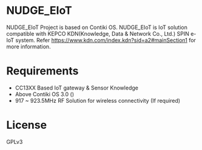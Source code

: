 # NUDGE_EIoT

NUDGE_EIoT Project is based on Contiki OS.
NUDGE_EIoT is IoT solution compatible with KEPCO KDN(Knowledge, Data & Network Co., Ltd.) SPIN e-IoT system.
Refer https://www.kdn.com/index.kdn?sid=a2#mainSection1 for more information.

# Requirements

  - CC13XX Based IoT gateway & Sensor Knowledge
  - Above Contiki OS 3.0 ()
  - 917 ~ 923.5MHz RF Solution for wireless connectivity (If required)

# License
GPLv3
